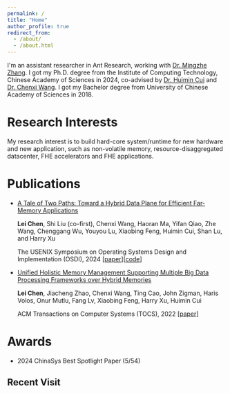 ```yaml
---
permalink: /
title: "Home"
author_profile: true
redirect_from: 
  - /about/
  - /about.html
---
```


I'm an assistant researcher in Ant Research, working with [Dr. Mingzhe Zhang](https://mingzhe-zhang.github.io/). I got my Ph.D. degree from the Institute of Computing Technology, Chinese Academy of Sciences in 2024, co-advised by [Dr. Huimin Cui](https://cuihuimin.github.io/) and [Dr. Chenxi Wang](https://wangchenxi7.github.io/home/). I got my Bachelor degree from University of Chinese Academy of Sciences in 2018.

Research Interests
====
My research interest is to build hard-core system/runtime for new hardware and new application, such as non-volatile memory, resource-disaggregated datacenter, FHE accelerators and FHE applications.

Publications
====
+ [A Tale of Two Paths: Toward a Hybrid Data Plane for Efficient Far-Memory Applications](https://www.usenix.org/conference/osdi24/presentation/chen-lei)

   **Lei Chen**, Shi Liu (co-first), Chenxi Wang, Haoran Ma, Yifan Qiao, Zhe Wang, Chenggang Wu, Youyou Lu, Xiaobing Feng, Huimin Cui, Shan Lu, and Harry Xu

   The USENIX Symposium on Operating Systems Design and Implementation (OSDI), 2024
   \[[paper](https://www.usenix.org/system/files/osdi24-chen-lei.pdf)\]\[[code](https://github.com/wangchenxi7/Atlas)\]

+ [Unified Holistic Memory Management Supporting Multiple Big Data Processing Frameworks over Hybrid Memories](https://dl.acm.org/doi/full/10.1145/3511211)

  **Lei Chen**, Jiacheng Zhao, Chenxi Wang, Ting Cao, John Zigman, Haris Volos, Onur Mutlu, Fang Lv, Xiaobing Feng, Harry Xu, Huimin Cui

  ACM Transactions on Computer Systems (TOCS), 2022
  \[[paper](https://dl.acm.org/doi/pdf/10.1145/3511211)\]
  


Awards
====
+ 2024 ChinaSys Best Spotlight Paper (5/54)









Recent Visit
----
<script type='text/javascript' id='clustrmaps' src='//cdn.clustrmaps.com/map_v2.js?cl=ffffff&w=a&t=n&d=fdnn746AScLv5PajKz41eW9_4SP34QoDSop2kj6Q568'></script>

